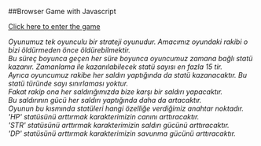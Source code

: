 ##Browser Game with Javascript

[Click here to enter the game](https://daksak7.github.io/war/)

*Oyunumuz tek oyunculu bir strateji oyunudur. Amacımız oyundaki rakibi o bizi öldürmeden önce öldürebilmektir.  
Bu süreç boyunca geçen her süre boyunca oyuncumuz zamana bağlı statü kazanır. Zamanlama ile kazanılabilecek statü sayısı en fazla 15 tir.  
Ayrıca oyuncumuz rakibe her saldırı yaptığında da statü kazanacaktır. Bu statü türünde sayı sınırlaması yoktur.  
  Fakat rakip ona her saldırığımızda bize karşı bir saldırı yapacaktır.  
Bu saldırının gücü her saldırı yaptığında daha da artacaktır.  
  Oyunun bu kısmında statüleri hangi özelliğe verdiğimiz anahtar noktadır.  
'HP' statüsünü arttırmak karakterimizin canını arttıracaktır.  
'STR' statüsünü arttırmak karakterimizin saldırı gücünü arttıracaktır.  
'DP' statüsünü arttırmak karakterimizin savunma gücünü arttıracaktır.*
